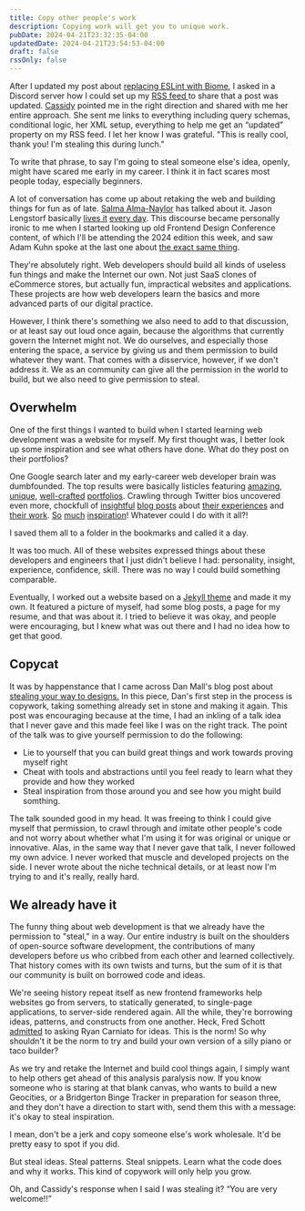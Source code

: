 ```yaml
---
title: Copy other people's work
description: Copying work will get you to unique work.
pubDate: 2024-04-21T23:32:35-04:00
updatedDate: 2024-04-21T23:54:53-04:00
draft: false
rssOnly: false
---
```

After I updated my post about [replacing ESLint with Biome](https://charlesvillard.co/blog/2024-04-07-a-new-developer-biome-get-it/), I asked in a Discord server how I could set up my [RSS feed ](https://charlesvillard.co/rss.xml)to share that a post was updated. [Cassidy](https://www.cassidoo.co) pointed me in the right direction and shared with me her entire approach. She sent me links to everything including query schemas, conditional logic, her XML setup, everything to help me get an “updated” property on my RSS feed. I let her know I was grateful. "This is really cool, thank you! I'm stealing this during lunch."

To write that phrase, to say I'm going to steal someone else's idea, openly, might have scared me early in my career. I think it in fact scares most people today, especially beginners.

A lot of conversation has come up about retaking the web and building things for fun as of late. [Salma Alma-Naylor](https://twitter.com/whitep4nth3r/status/1772589938518712676) has talked about it. Jason Lengstorf basically [lives it](https://www.youtube.com/playlist?list=PLz8Iz-Fnk_eRDgZbo9vOKdSMeDfbDMlJu) [every day](https://www.youtube.com/playlist?list=PLz8Iz-Fnk_eRtJeLjx9CxPQw6MzbDgaEu). This discourse became personally ironic to me when I started looking up old Frontend Design Conference content, of which I'll be attending the 2024 edition this week, and saw Adam Kuhn spoke at the last one about [the exact same thing](https://frontenddesignconference.com/2019/schedule/#:~:text=The%20Inherent%20Value%20of%20Building%20Useless%20Shit).

They're absolutely right. Web developers should build all kinds of useless fun things and make the Internet our own. Not just SaaS clones of eCommerce stores, but actually fun, impractical websites and applications. These projects are how web developers learn the basics and more advanced parts of our digital practice.

However, I think there's something we also need to add to that discussion, or at least say out loud once again, because the algorithms that currently govern the Internet might not. We do ourselves, and especially those entering the space, a service by giving us and them permission to build whatever they want. That comes with a disservice, however, if we don't address it. We as an community can give all the permission in the world to build, but we also need to give permission to steal.

## Overwhelm

One of the first things I wanted to build when I started learning web development was a website for myself. My first thought was, I better look up some inspiration and see what others have done. What do they post on their portfolios?

One Google search later and my early-career web developer brain was dumbfounded. The top results were basically listicles featuring [amazing](https://bruno-simon.com/), [unique](http://www.rleonardi.com/), [well-crafted](https://2019.wattenberger.com/) [portfolios](https://www.adhamdannaway.com/). Crawling through Twitter bios uncovered even more, chockfull of [insightful](https://www.sarasoueidan.com/) [blog posts](https://danmall.com/) about [their experiences](https://daverupert.com/) and [their work](https://chriscoyier.net/). [So](https://sarahdrasnerdesign.com/) [much](https://ethanmarcotte.com/) [inspiration](https://bradfrost.com/)! Whatever could I do with it all?!

I  saved them all to a folder in the bookmarks and called it a day.

It was too much. All of these websites expressed things about these developers and engineers that I just didn't believe I had: personality, insight, experience, confidence, skill. There was no way I could build something comparable.

Eventually, I worked out a website based on a [Jekyll theme](https://github.com/poole/hyde) and made it my own. It featured a picture of myself, had some blog posts, a page for my resume, and that was about it. I tried to believe it was okay, and people were encouraging, but I knew what was out there and I had no idea how to get that good.

## Copycat

It was by happenstance that I came across Dan Mall's blog post about [stealing your way to designs.](https://danmall.com/posts/stealing-your-way-to-original-designs/) In this piece, Dan's first step in the process is copywork, taking something already set in stone and making it again. This post was encouraging because at the time, I had an inkling of a talk idea that I never gave and this made feel like I was on the right track. The point of the talk was to give yourself permission to do the following:

- Lie to yourself that you can build great things and work towards proving myself right
- Cheat with tools and abstractions until you feel ready to learn what they provide and how they worked
- Steal inspiration from those around you and see how you might build somthing.

The talk sounded good in my head. It was freeing to think I could give myself that permission, to crawl through and imitate other people's code and not worry about whether what I'm using it for was original or unique or innovative. Alas, in the same way that I never gave that talk, I never followed my own advice. I never worked that muscle and developed projects on the side. I never wrote about the niche technical details, or at least now I'm trying to and it's really, really hard.

## We already have it

The funny thing about web development is that we already have the permission to "steal," in a way. Our entire industry is built on the shoulders of open-source software development, the contributions of many developers before us who cribbed from each other and learned collectively. That history comes with its own twists and turns, but the sum of it is that our community is built on borrowed code and ideas.

We're seeing history repeat itself as new frontend frameworks help websites go from servers, to statically generated, to single-page applications, to server-side rendered again. All the while, they're borrowing ideas, patterns, and constructs from one another. Heck, Fred Schott [admitted](https://youtu.be/bPTZmUR7z90?si=Dc4_OAL2nf_73qWs) to asking Ryan Carniato for ideas. This is the norm! So why shouldn't it be the norm to try and build your own version of a silly piano or taco builder?

As we try and retake the Internet and build cool things again, I simply want to help others get ahead of this analysis paralysis now. If you know someone who is staring at that blank canvas, who wants to build a new Geocities, or a Bridgerton Binge Tracker in preparation for season three, and they don't have a direction to start with, send them this with a message: it's okay to steal inspiration.

I mean, don't be a jerk and copy someone else's work wholesale. It'd be pretty easy to spot if you did.

But steal ideas. Steal patterns. Steal snippets. Learn what the code does and why it works. This kind of copywork will only help you grow.

Oh, and Cassidy's response when I said I was stealing it? “You are very welcome!!”
